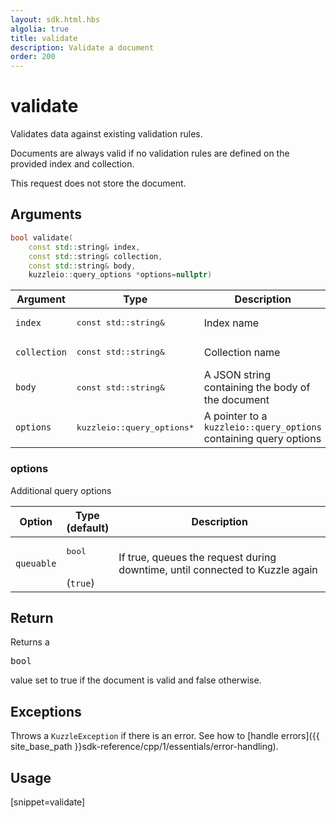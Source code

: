 ```yaml
---
layout: sdk.html.hbs
algolia: true
title: validate
description: Validate a document
order: 200
---
```



# validate

Validates data against existing validation rules.

Documents are always valid if no validation rules are defined on the provided index and collection.

This request does not store the document.


## Arguments

```cpp
bool validate(
    const std::string& index,
    const std::string& collection,
    const std::string& body,
    kuzzleio::query_options *options=nullptr)
```

| Argument | Type | Description |
| --- | --- | --- |
| `index` | <pre>const std::string&</pre> | Index name |
| `collection` | <pre>const std::string&</pre> | Collection name |
| `body` | <pre>const std::string&</pre> | A JSON string containing the body of the document |
| `options` | <pre>kuzzleio::query_options*</pre> | A pointer to a `kuzzleio::query_options` containing query options |

### options

Additional query options

| Option | Type<br/>(default) | Description |
| ------ | -------------- | ----------- |
| `queuable` | <pre>bool</pre><br/>(`true`) | If true, queues the request during downtime, until connected to Kuzzle again  |

## Return

Returns a <pre>bool</pre> value set to true if the document is valid and false otherwise.

## Exceptions

Throws a `KuzzleException` if there is an error. See how to [handle errors]({{ site_base_path }}sdk-reference/cpp/1/essentials/error-handling).

## Usage

[snippet=validate]
